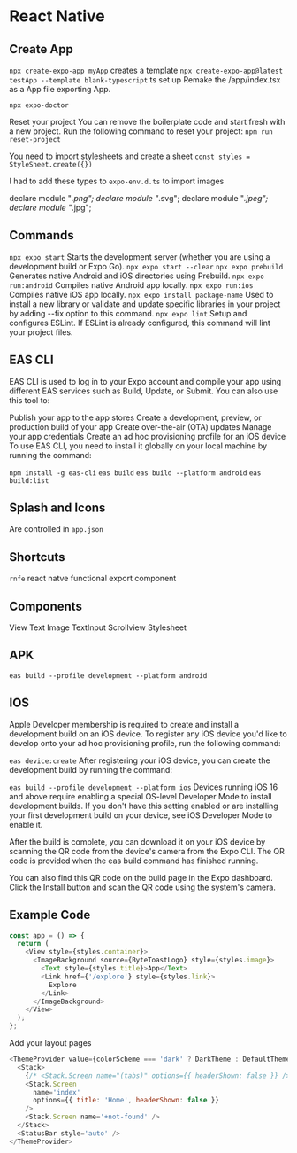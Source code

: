 # React Native

## Create App

`npx create-expo-app myApp` creates a template
`npx create-expo-app@latest testApp --template blank-typescript` ts set up
Remake the /app/index.tsx as a App file exporting App.

`npx expo-doctor`

Reset your project
You can remove the boilerplate code and start fresh with a new project. Run the following command to reset your project:
`npm run reset-project`

You need to import stylesheets and create a sheet
`const styles = StyleSheet.create({})`

I had to add these types to `expo-env.d.ts` to import images

declare module "_.png";
declare module "_.svg";
declare module "_.jpeg";
declare module "_.jpg";

## Commands

`npx expo start` Starts the development server (whether you are using a development build or Expo Go).
`npx expo start --clear`
`npx expo prebuild` Generates native Android and iOS directories using Prebuild.
`npx expo run:android` Compiles native Android app locally.
`npx expo run:ios` Compiles native iOS app locally.
`npx expo install package-name` Used to install a new library or validate and update specific libraries in your project by adding --fix option to this command.
`npx expo lint` Setup and configures ESLint. If ESLint is already configured, this command will lint your project files.

## EAS CLI

EAS CLI is used to log in to your Expo account and compile your app using different EAS services such as Build, Update, or Submit. You can also use this tool to:

Publish your app to the app stores
Create a development, preview, or production build of your app
Create over-the-air (OTA) updates
Manage your app credentials
Create an ad hoc provisioning profile for an iOS device
To use EAS CLI, you need to install it globally on your local machine by running the command:

`npm install -g eas-cli`
`eas build`
`eas build --platform android`
`eas build:list`

## Splash and Icons

Are controlled in `app.json`

## Shortcuts

`rnfe` react natve functional export component

## Components

View
Text
Image
TextInput
Scrollview
Stylesheet

## APK

`eas build --profile development --platform android`

## IOS

Apple Developer membership is required to create and install a development build on an iOS device.
To register any iOS device you'd like to develop onto your ad hoc provisioning profile, run the following command:

`eas device:create`
After registering your iOS device, you can create the development build by running the command:

`eas build --profile development --platform ios`
Devices running iOS 16 and above require enabling a special OS-level Developer Mode to install development builds. If you don't have this setting enabled or are installing your first development build on your device, see iOS Developer Mode to enable it.

After the build is complete, you can download it on your iOS device by scanning the QR code from the device's camera from the Expo CLI. The QR code is provided when the eas build command has finished running.

You can also find this QR code on the build page in the Expo dashboard. Click the Install button and scan the QR code using the system's camera.

## Example Code

```js
const app = () => {
  return (
    <View style={styles.container}>
      <ImageBackground source={ByteToastLogo} style={styles.image}>
        <Text style={styles.title}>App</Text>
        <Link href={'/explore'} style={styles.link}>
          Explore
        </Link>
      </ImageBackground>
    </View>
  );
};
```

Add your layout pages

```js
<ThemeProvider value={colorScheme === 'dark' ? DarkTheme : DefaultTheme}>
  <Stack>
    {/* <Stack.Screen name="(tabs)" options={{ headerShown: false }} /> */}
    <Stack.Screen
      name='index'
      options={{ title: 'Home', headerShown: false }}
    />
    <Stack.Screen name='+not-found' />
  </Stack>
  <StatusBar style='auto' />
</ThemeProvider>
```
